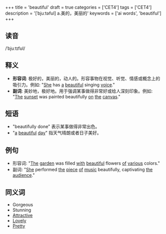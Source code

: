 +++
title = 'beautiful'
draft = true
categories = ['CET4']
tags = ['CET4']
description = '[ˈbjuːtəful] a.美的，美丽的'
keywords = ['ai words', 'beautiful']
+++

## 读音
/ˈbjuːtɪfʊl/

## 释义
- **形容词**: 极好的，美丽的，动人的。形容事物在视觉、听觉、情感或概念上的吸引力。例如: "[She](/zh/post/she/) has [a](/zh/post/a/) [beautiful](/zh/post/beautiful/) singing [voice](/zh/post/voice/)."
- **副词**: 美妙地，极好地。用于强调某事做得非常好或给人深刻印象。例如: "[The](/zh/post/the/) [sunset](/zh/post/sunset/) was painted beautifully [on](/zh/post/on/) [the](/zh/post/the/) [canvas](/zh/post/canvas/)."

## 短语
- "beautifully done" 表示某事做得非常出色。
- "[a](/zh/post/a/) [beautiful](/zh/post/beautiful/) [day](/zh/post/day/)" 指天气晴朗或者日子美好。

## 例句
- 形容词: "[The](/zh/post/the/) [garden](/zh/post/garden/) was filled [with](/zh/post/with/) [beautiful](/zh/post/beautiful/) flowers [of](/zh/post/of/) [various](/zh/post/various/) colors."
- 副词: "[She](/zh/post/she/) performed [the](/zh/post/the/) [piece](/zh/post/piece/) [of](/zh/post/of/) [music](/zh/post/music/) beautifully, captivating [the](/zh/post/the/) [audience](/zh/post/audience/)."

## 同义词
- Gorgeous
- Stunning
- [Attractive](/zh/post/attractive/)
- [Lovely](/zh/post/lovely/)
- [Pretty](/zh/post/pretty/)
